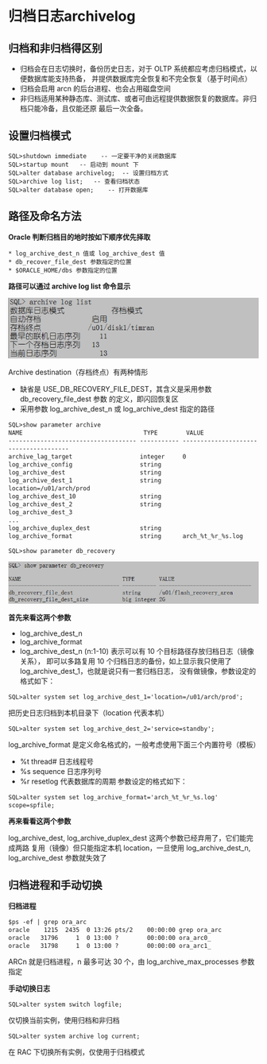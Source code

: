 # 归档日志archivelog

## 归档和非归档得区别

* 归档会在日志切换时，备份历史日志，对于 OLTP 系统都应考虑归档模式，以便数据库能支持热备，
并提供数据库完全恢复和不完全恢复（基于时间点）
* 归档会启用 arcn 的后台进程、也会占用磁盘空间
* 非归档适用某种静态库、测试库、或者可由远程提供数据恢复的数据库。非归档只能冷备，且仅能还原
最后一次全备。

## 设置归档模式

```
SQL>shutdown immediate    -- 一定要干净的关闭数据库
SQL>startup mount   -- 启动到 mount 下
SQL>alter database archivelog;  -- 设置归档方式
SQL>archive log list;   -- 查看归档状态
SQL>alter database open;    -- 打开数据库
```

## 路径及命名方法


**Oracle 判断归档目的地时按如下顺序优先择取**

    * log_archive_dest_n 值或 log_archive_dest 值
    * db_recover_file_dest 参数指定的位置
    * $ORACLE_HOME/dbs 参数指定的位置

**路径可以通过 archive log list 命令显示**

![archive-log-list](resources/05archive-01.png)

Archive destination（存档终点）有两种情形
* 缺省是 USE_DB_RECOVERY_FILE_DEST，其含义是采用参数 db_recovery_file_dest 参数
的定义，即闪回恢复区
* 采用参数 log_archive_dest_n 或 log_archive_dest 指定的路径

```
SQL>show parameter archive
NAME                                  TYPE        VALUE
------------------------------------ ----------- --------------------------------------
archive_lag_target                   integer     0
log_archive_config                   string
log_archive_dest                     string
log_archive_dest_1                   string      location=/u01/arch/prod
log_archive_dest_10                  string
log_archive_dest_2                   string
log_archive_dest_3 
... 
log_archive_duplex_dest              string
log_archive_format                   string      arch_%t_%r_%s.log

```

```
SQL>show parameter db_recovery
```

![show-parameter-db_recovery](resources/05archive-02.png)

**首先来看这两个参数**

* log_archive_dest_n
* log_archive_format
* log_archive_dest_n (n:1-10) 表示可以有 10 个目标路径存放归档日志（镜像关系），
即可以多路复用 10 个归档日志的备份，如上显示我只使用了 log_archive_dest_1，也就是说只有一套归档日志，
没有做镜像，参数设定的格式如下：

```
SQL>alter system set log_archive_dest_1='location=/u01/arch/prod';
```
把历史日志归档到本机目录下（location 代表本机）

```
SQL>alter system set log_archive_dest_2='service=standby';
```

log_archive_format 是定义命名格式的，一般考虑使用下面三个内置符号（模板）
* %t thread# 日志线程号
* %s sequence 日志序列号
* %r resetlog 代表数据库的周期
参数设定的格式如下：

```
SQL>alter system set log_archive_format='arch_%t_%r_%s.log' scope=spfile;
```

**再来看看这两个参数**

log_archive_dest, log_archive_duplex_dest 这两个参数已经弃用了，它们能完成两路
复用（镜像）但只能指定本机 location，一旦使用 log_archive_dest_n, log_archive_dest
 参数就失效了

## 归档进程和手动切换

**归档进程**

```
$ps -ef | grep ora_arc
oracle    1215  2435  0 13:26 pts/2    00:00:00 grep ora_arc
oracle   31796     1  0 13:00 ?        00:00:00 ora_arc0_
oracle   31798     1  0 13:00 ?        00:00:00 ora_arc1_
```

ARCn 就是归档进程，n 最多可达 30 个，由 log_archive_max_processes 参数指定

**手动切换日志**

```
SQL>alter system switch logfile;
```
仅切换当前实例，使用归档和非归档

```
SQL>alter system archive log current;
```
在 RAC 下切换所有实例，仅使用于归档模式

